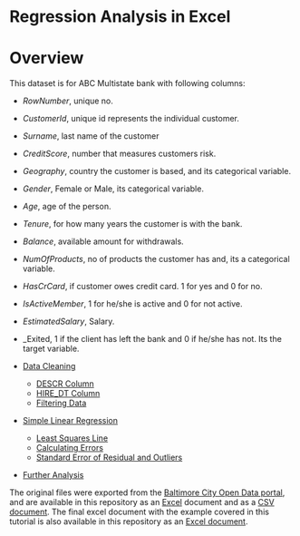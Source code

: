 # Regression Analysis in Excel

# Overview
This dataset is for ABC Multistate bank with following columns:

- _RowNumber_, unique no.
- _CustomerId_, unique id represents the individual customer.
- _Surname_, last name of the customer
- _CreditScore_, number that measures customers risk.
- _Geography_, country the customer is based, and its categorical variable.
- _Gender_, Female or Male, its categorical variable.
- _Age_, age of the person.
- _Tenure_, for how many years the customer is with the bank.
- _Balance_, available amount for withdrawals.
- _NumOfProducts_, no of products the customer has and, its a categorical variable.
- _HasCrCard_, if customer owes credit card. 1 for yes and 0 for no.
- _IsActiveMember_, 1 for he/she is active and 0 for not active.
- _EstimatedSalary_, Salary.
- _Exited, 1 if the client has left the bank and 0 if he/she has not. Its the target 
       variable.



 - [Data Cleaning](https://github.com/jhu-business-analytics/simple-linear-regression-excel-example#data-cleaning)
     - [DESCR Column](https://github.com/jhu-business-analytics/simple-linear-regression-excel-example#descr-column)
     - [HIRE_DT Column](https://github.com/jhu-business-analytics/simple-linear-regression-excel-example#hire_dt-column)
     - [Filtering Data](https://github.com/jhu-business-analytics/simple-linear-regression-excel-example#filtering-data-for-one-department-descr-column)
 - [Simple Linear Regression](https://github.com/jhu-business-analytics/simple-linear-regression-excel-example#simple-linear-regression-1)
     - [Least Squares Line](https://github.com/jhu-business-analytics/simple-linear-regression-excel-example#least-squares-line)
     - [Calculating Errors](https://github.com/jhu-business-analytics/simple-linear-regression-excel-example#calculating-errors)
     - [Standard Error of Residual and Outliers](https://github.com/jhu-business-analytics/simple-linear-regression-excel-example#standard-error-of-residual-and-outliers)
 - [Further Analysis](https://github.com/jhu-business-analytics/simple-linear-regression-excel-example#further-analysis)
 
 The original files were exported from the [Baltimore City Open Data portal](https://data.baltimorecity.gov/City-Government/Baltimore-City-Employee-Salaries-FY2018/biyh-j8tc), and are available in this repository as an [Excel](https://github.com/jhu-business-analytics/simple-linear-regression-excel-example/blob/master/Baltimore_City_Employee_Salaries_FY2018.xlsx) document and as a [CSV document](https://github.com/jhu-business-analytics/simple-linear-regression-excel-example/blob/master/Baltimore_City_Employee_Salaries_FY2018.csv). The final excel document with the example covered in this tutorial is also available in this repository as an [Excel document](https://github.com/jhu-business-analytics/simple-linear-regression-excel-example/blob/master/Baltimore_City_Employee_Salaries_FY2018_bus_analytics_in_class_simple_reg.xlsx).
